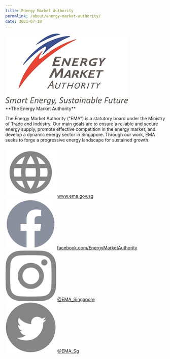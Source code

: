 ```yaml
---
title: Energy Market Authority
permalink: /about/energy-market-authority/
date: 2021-07-10
---
```


<div class="ema-logo-wrapper">
	<img src="/images/ema-logo-resize.jpg" alt="EMA logo" />
</div>
**The Energy Market Authority**

The Energy Market Authority ("EMA") is a statutory board under the Ministry of Trade and Industry. Our main goals are to ensure a reliable and secure energy supply, promote effective competition in the energy market, and develop a dynamic energy sector in Singapore. Through our work, EMA seeks to forge a progressive energy landscape for sustained growth.

<div class="social-media-link-wrapper">
	<img src="/images/globe_grey.png" alt="globe" /> <a href="https://www.ema.gov.sg" target="_blank">www.ema.gov.sg</a>
</div>
<div class="social-media-link-wrapper">
	<img src="/images/f_logo_RGB-Grey_72.png" alt="Facebook logo" /> <a href="https://www.facebook.com/EnergyMarketAuthority"  target="_blank">facebook.com/EnergyMarketAuthority</a>
</div>
<div class="social-media-link-wrapper">
	<img src="/images/instagram-grey.png" alt="Instagram logo" /> <a href="https://www.instagram.com/EMA_Singapore" target="_blank">@EMA_Singapore</a>
</div>
<div class="social-media-link-wrapper">
	<img src="/images/twitter-grey.png" alt="Twitter logo" /> <a href="https://twitter.com/EMA_Sg" target="_blank">@EMA_Sg</a>
</div>